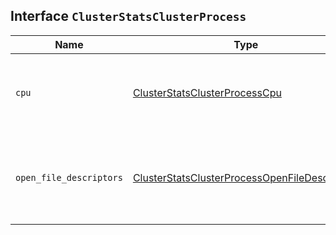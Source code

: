 ## Interface `ClusterStatsClusterProcess`

| Name | Type | Description |
| - | - | - |
| `cpu` | [ClusterStatsClusterProcessCpu](./ClusterStatsClusterProcessCpu.md) | Contains statistics about CPU used by selected nodes. |
| `open_file_descriptors` | [ClusterStatsClusterProcessOpenFileDescriptors](./ClusterStatsClusterProcessOpenFileDescriptors.md) | Contains statistics about open file descriptors in selected nodes. |
